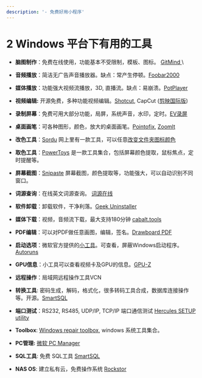 ```yaml
---
description: '- 免费好用小程序'
---
```


# 2️ Windows 平台下有用的工具

* **脑图制作**：免费在线使用，功能基本不受限制，模板、图标。  [GitMind ](https://gitmind.com/)\

* **音频播放**：简洁无广告声音播放器。缺点：常产生停顿。[Foobar2000](https://www.foobar2000.org/)
* **媒体播放**：功能强大视频流播放，3D,  直播流。缺点：易崩溃。[PotPlayer](https://potplayer.tv/)
* **视频编辑:**  开源免费，多种功能视频编辑。[Shotcut](https://shotcut.org/),   CapCut ([剪映国际版](https://www.capcut.com/))
* **录制屏幕**：免费可用大部分功能，局屏，系统声音，水印，定时。[EV录屏](https://www.ieway.cn/)
* **桌面画笔**：可各种图形，颜色，放大的桌面画笔。[Pointofix](http://www.pointofix.de/), [Zoomlt](https://docs.microsoft.com/en-us/sysinternals/downloads/zoomit)
* **改色工具**：[Sordu](https://www.sordum.org/) 网上里有一款工具，可以任意[改变文件夹图标颜色](https://www.sordum.org/10124/folder-painter-v1-3/)&#x20;
* **取色工具**：[PowerToys](https://learn.microsoft.com/en-us/windows/powertoys/install) 是一款工具集合，包括屏幕颜色提取，鼠标焦点，定时提醒等。
*   **屏幕截图**：[Snipaste](https://www.snipaste.com/download.html) 屏幕截图，颜色提取等，功能强大，可以自动识别不同窗口。


* **词源查询**：在线英文词源查询。 [词源在线](https://www.etymonline.com/cn)
* **软件卸载**：卸载软件，干净利落。[Geek Uninstaller](https://geekuninstaller.com/)
* **媒体下载**：视频，音频流下载，最大支持180分钟 [cabalt.tools](https://cobalt.tools/)&#x20;
* **PDF编辑**：可以对PDF做任意画图，编辑，签名。[Drawboard PDF](https://www.microsoft.com/store/productId/9WZDNCRFHWQT)
* **启动选项**：微软官方提供的[小工具](https://docs.microsoft.com/en-us/sysinternals/downloads/)。可查看，屏蔽Windows启动程序。[Autoruns](https://docs.microsoft.com/en-us/sysinternals/downloads/autoruns)
* **GPU信息**：小工具可以查看视频卡及GPU的信息。[GPU-Z](https://www.techpowerup.com/download/techpowerup-gpu-z/)
* **远程操作**：局域网远程操作工具VCN
* **转换工具**:  密码生成，解码，格式化，很多转码工具合成，数据库连接操作等。开源。[SmartSQL](https://github.com/TeslaFly01/SmartSqlT)
* **端口测试**：RS232, RS485, UDP/IP, TCP/IP 端口通信测试 [Hercules SETUP utility](https://www.hw-group.com/software/hercules-setup-utility)
* **Toolbox**: [Windows repair toolbox](https://windows-repair-toolbox.com/), windows 系统工具集合。
* **PC管理:** [微软 PC Manager](https://pcmanager.microsoft.com/)
* **SQL工具**:  免费 SQL工具 [SmartSQL](https://gitee.com/dotnetchina/SmartSQL/releases)
* **NAS OS**:   建立私有云，免费操作系统 [Rockstor](https://rockstor.com/dls.html)
